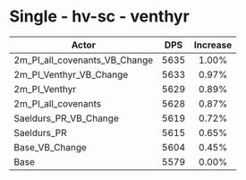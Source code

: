 # Single - hv-sc - venthyr
| Actor | DPS | Increase |
|---|:---:|:---:|
|2m_PI_all_covenants_VB_Change|5635|1.00%|
|2m_PI_Venthyr_VB_Change|5633|0.97%|
|2m_PI_Venthyr|5629|0.89%|
|2m_PI_all_covenants|5628|0.87%|
|Saeldurs_PR_VB_Change|5619|0.72%|
|Saeldurs_PR|5615|0.65%|
|Base_VB_Change|5604|0.45%|
|Base|5579|0.00%|
